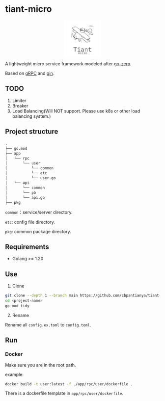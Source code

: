 
# tiant-micro

<p align="center">
<img align="center" width="120px" src="./doc/logo.png">
</p>

A lightweight micro service framework modeled after [go-zero](https://go-zero.dev/).

Based on [gRPC](https://grpc.io/) and [gin](https://gin-gonic.com/).

## TODO

1. Limiter
2. Breaker
3. Load Balancing(Will NOT support. Please use k8s or other load balancing system.)

## Project structure

```
.
├── go.mod
├── app
│   └── rpc
│       └── user
│           └── common
│           └── etc
│           └── user.go
│   └── api
│       └── common
│       └── pb
│       └── api.go
├── pkg
```
`common`：service/server directory.

`etc`: config file directory.

`pkg`: common package directory.

## Requirements
- Golang >= 1.20

## Use

1. Clone

```bash
git clone --depth 1 --branch main https://github.com/cbpantianya/tiant-micro.git <project-name>
cd <project-name>
go mod tidy
```

2. Rename

Rename all `config.ex.toml` to `config.toml`.

## Run 

### Docker
Make sure you are in the root path.

example:

```bash
docker build -t user:latest -f ./app/rpc/user/dockerfile .
```
There is a dockerfile template in `app/rpc/user/dockerfile`.



